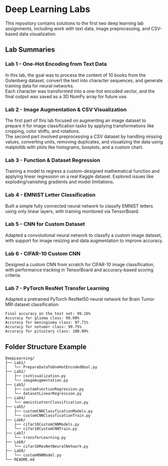 # Deep Learning Labs

This repository contains solutions to the first two deep learning lab assignments, including work with text data, image preprocessing, and CSV-based data visualization.

## Lab Summaries

### Lab 1 - One-Hot Encoding from Text Data

In this lab, the goal was to process the content of 10 books from the Gutenberg dataset, convert the text into character sequences, and generate training data for neural networks.  
Each character was transformed into a one-hot encoded vector, and the final output was saved as a 3D NumPy array for future use.

### Lab 2 - Image Augmentation & CSV Visualization

The first part of this lab focused on augmenting an image dataset to prepare it for image classification tasks by applying transformations like cropping, color shifts, and rotations.  
The second part involved preprocessing a CSV dataset by handling missing values, converting units, removing duplicates, and visualizing the data using matplotlib with plots like histograms, boxplots, and a custom chart.

### Lab 3 - Function & Dataset Regression

Training a model to regress a custom-designed mathematical function and applying linear regression on a real Kaggle dataset. Explored issues like exploding/vanishing gradients and model limitations.

### Lab 4 - EMNIST Letter Classification

Built a simple fully connected neural network to classify EMNIST letters using only linear layers, with training monitored via TensorBoard.

### Lab 5 - CNN for Custom Dataset

Adapted a convolutional neural network to classify a custom image dataset, with support for image resizing and data augmentation to improve accuracy.

### Lab 6 - CIFAR-10 Custom CNN

Designed a custom CNN from scratch for CIFAR-10 image classification, with performance tracking in TensorBoard and accuracy-based scoring criteria.

### Lab 7 - PyTorch ResNet Transfer Learning 

Adapted a pretrained PyTorch ResNet50 neural network for Brain Tumor MRI dataset classification.

```
Final accuracy on the test set: 99.16%
Accuracy for glioma class: 99.00%
Accuracy for meningioma class: 97.71%
Accuracy for notumor class: 99.75%
Accuracy for pituitary class: 100.00%
```

## Folder Structure Example

```
DeepLearning/
├── Lab1/
│   └── PrepareDataToOneHotEncodedBool.py
├── Lab2/
│   ├── csvVisualization.py
│   └── imageAugmentation.py
├── Lab3/
│   ├── customFunctionRegression.py
│   └── datasetLinearRegression.py
├── Lab4/
│   └── emnistLetterClassification.py
├── Lab5/
│   ├── customCNNClassficationModels.py
│   └── customCNNClassficationTrain.py
├── Lab6/
│   ├── cifar10CustomCNNModels.py
│   └── cifar10CustomCNNTrain.py
├── Lab7/
│   └── transferLearning.py
├── Lab8/
│   └── cifar10ResNetNeuralNetwork.py
├── Lab9/
│   └── customRNNModel.py
└── README.md
```
